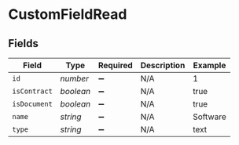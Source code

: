 # CustomFieldRead


## Fields

| Field              | Type               | Required           | Description        | Example            |
| ------------------ | ------------------ | ------------------ | ------------------ | ------------------ |
| `id`               | *number*           | :heavy_minus_sign: | N/A                | 1                  |
| `isContract`       | *boolean*          | :heavy_minus_sign: | N/A                | true               |
| `isDocument`       | *boolean*          | :heavy_minus_sign: | N/A                | true               |
| `name`             | *string*           | :heavy_minus_sign: | N/A                | Software           |
| `type`             | *string*           | :heavy_minus_sign: | N/A                | text               |